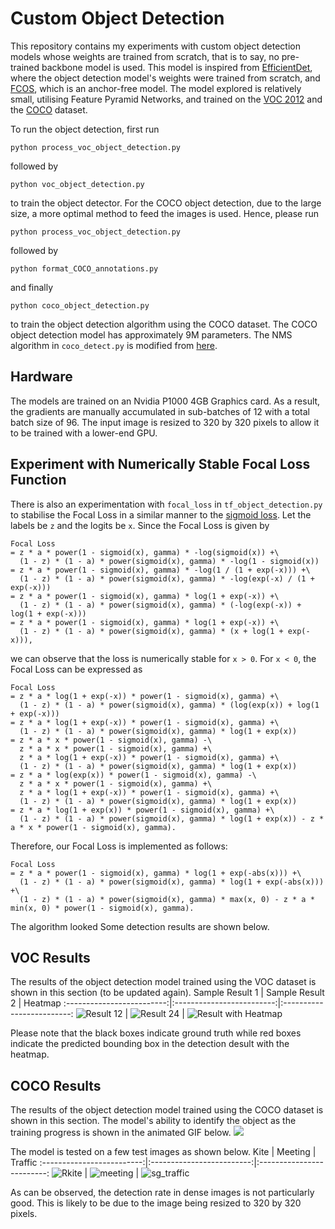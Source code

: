 # Custom Object Detection

This repository contains my experiments with custom object detection models whose weights are trained from scratch, that is to say, no pre-trained backbone model is used. This model is inspired from [EfficientDet](https://arxiv.org/abs/1911.09070), where the object detection model's weights were trained from scratch, and [FCOS](https://arxiv.org/abs/1904.01355), which is an anchor-free model. The model explored is relatively small, utilising Feature Pyramid Networks, and trained on the [VOC 2012](http://host.robots.ox.ac.uk/pascal/VOC/voc2012/) and the [COCO](https://cocodataset.org/#home) dataset. 

To run the object detection, first run
```
python process_voc_object_detection.py
```
followed by
```
python voc_object_detection.py
```
to train the object detector. For the COCO object detection, due to the large size, a more optimal method to feed the images is used. Hence, please run
```
python process_voc_object_detection.py
```
followed by
```
python format_COCO_annotations.py
```
and finally
```
python coco_object_detection.py
```
to train the object detection algorithm using the COCO dataset. The COCO object detection model has approximately 9M parameters. The NMS algorithm in `coco_detect.py` is modified from [here](https://github.com/klauspa/Yolov4-tensorflow).

## Hardware
The models are trained on an Nvidia P1000 4GB Graphics card. As a result, the gradients are manually accumulated in sub-batches of 12 with a total batch size of 96. The input image is resized to 320 by 320 pixels to allow it to be trained with a lower-end GPU.

## Experiment with Numerically Stable Focal Loss Function
There is also an experimentation with `focal_loss` in `tf_object_detection.py` to stabilise the Focal Loss in a similar manner to the [sigmoid loss](https://www.tensorflow.org/api_docs/python/tf/nn/sigmoid_cross_entropy_with_logits). Let the labels be `z` and the logits be `x`. Since the Focal Loss is given by
```
Focal Loss 
= z * a * power(1 - sigmoid(x), gamma) * -log(sigmoid(x)) +\
  (1 - z) * (1 - a) * power(sigmoid(x), gamma) * -log(1 - sigmoid(x))
= z * a * power(1 - sigmoid(x), gamma) * -log(1 / (1 + exp(-x))) +\
  (1 - z) * (1 - a) * power(sigmoid(x), gamma) * -log(exp(-x) / (1 + exp(-x)))
= z * a * power(1 - sigmoid(x), gamma) * log(1 + exp(-x)) +\
  (1 - z) * (1 - a) * power(sigmoid(x), gamma) * (-log(exp(-x)) + log(1 + exp(-x)))
= z * a * power(1 - sigmoid(x), gamma) * log(1 + exp(-x)) +\
  (1 - z) * (1 - a) * power(sigmoid(x), gamma) * (x + log(1 + exp(-x))),
```
we can observe that the loss is numerically stable for `x > 0`. For `x < 0`, the Focal Loss can be expressed as
```
Focal Loss
= z * a * log(1 + exp(-x)) * power(1 - sigmoid(x), gamma) +\
  (1 - z) * (1 - a) * power(sigmoid(x), gamma) * (log(exp(x)) + log(1 + exp(-x)))
= z * a * log(1 + exp(-x)) * power(1 - sigmoid(x), gamma) +\
  (1 - z) * (1 - a) * power(sigmoid(x), gamma) * log(1 + exp(x))
= z * a * x * power(1 - sigmoid(x), gamma) -\
  z * a * x * power(1 - sigmoid(x), gamma) +\
  z * a * log(1 + exp(-x)) * power(1 - sigmoid(x), gamma) +\
  (1 - z) * (1 - a) * power(sigmoid(x), gamma) * log(1 + exp(x))
= z * a * log(exp(x)) * power(1 - sigmoid(x), gamma) -\
  z * a * x * power(1 - sigmoid(x), gamma) +\
  z * a * log(1 + exp(-x)) * power(1 - sigmoid(x), gamma) +\
  (1 - z) * (1 - a) * power(sigmoid(x), gamma) * log(1 + exp(x))
= z * a * log(1 + exp(x)) * power(1 - sigmoid(x), gamma) +\
  (1 - z) * (1 - a) * power(sigmoid(x), gamma) * log(1 + exp(x)) - z * a * x * power(1 - sigmoid(x), gamma).
```
Therefore, our Focal Loss is implemented as follows:
```
Focal Loss
= z * a * power(1 - sigmoid(x), gamma) * log(1 + exp(-abs(x))) +\
  (1 - z) * (1 - a) * power(sigmoid(x), gamma) * log(1 + exp(-abs(x))) +\
  (1 - z) * (1 - a) * power(sigmoid(x), gamma) * max(x, 0) - z * a * min(x, 0) * power(1 - sigmoid(x), gamma).
```
The algorithm looked Some detection results are shown below.

## VOC Results
The results of the object detection model trained using the VOC dataset is shown in this section (to be updated again).
Sample Result 1 | Sample Result 2 | Heatmap
:-------------------------:|:-------------------------:|:-------------------------:
![Result 12](obj_detection_result_12.jpg) | ![Result 24](obj_detection_result_24.jpg) | ![Result with Heatmap](obj_detection_result.jpg)

Please note that the black boxes indicate ground truth while red boxes indicate the predicted bounding box in the detection desult with the heatmap.

## COCO Results
The results of the object detection model trained using the COCO dataset is shown in this section. The model's ability to identify the object as the training progress is shown in the animated GIF below.
<img src="coco_object_detection.gif"/>

The model is tested on a few test images as shown below.
Kite | Meeting | Traffic
:-------------------------:|:-------------------------:|:-------------------------:
![Rkite](kite_result.jpg) | ![meeting](meeting_result.jpg) | ![sg_traffic](sg_traffic_result.jpg)

As can be observed, the detection rate in dense images is not particularly good. This is likely to be due to the image being resized to 320 by 320 pixels. 
